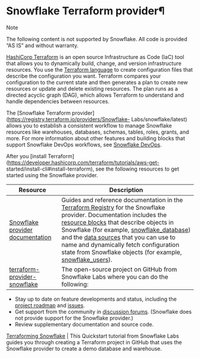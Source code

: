 # Snowflake Terraform provider¶

Note

The following content is not supported by Snowflake. All code is provided “AS
IS” and without warranty.

[HashiCorp Terraform](https://developer.hashicorp.com/terraform) is an open
source Infrastructure as Code (IaC) tool that allows you to dynamically build,
change, and version infrastructure resources. You use the [Terraform
language](https://developer.hashicorp.com/terraform/language) to create
configuration files that describe the configuration you want. Terraform
compares your configuration to the current state and then generates a plan to
create new resources or update and delete existing resources. The plan runs as
a directed acyclic graph (DAG), which allows Terraform to understand and
handle dependencies between resources.

The [Snowflake Terraform
provider](https://registry.terraform.io/providers/Snowflake-
Labs/snowflake/latest) allows you to establish a consistent workflow to manage
Snowflake resources like warehouses, databases, schemas, tables, roles,
grants, and more. For more information about other features and building
blocks that support Snowflake DevOps workflows, see [Snowflake
DevOps](../developer-guide/builders/devops).

After you [install
Terraform](https://developer.hashicorp.com/terraform/tutorials/aws-get-
started/install-cli#install-terraform), see the following resources to get
started using the Snowflake provider.

Resource | Description  
---|---  
[Snowflake provider documentation](https://registry.terraform.io/providers/Snowflake-Labs/snowflake/latest/docs) | Guides and reference documentation in the [Terraform Registry](https://registry.terraform.io/) for the Snowflake provider. Documentation includes the [resource blocks](https://developer.hashicorp.com/terraform/language/resources/syntax) that describe objects in Snowflake (for example, [snowflake_database](https://registry.terraform.io/providers/Snowflake-Labs/snowflake/latest/docs/resources/database)) and the [data sources](https://developer.hashicorp.com/terraform/language/data-sources) that you can use to name and dynamically fetch configuration state from Snowflake objects (for example, [snowflake_users](https://registry.terraform.io/providers/Snowflake-Labs/snowflake/latest/docs/data-sources/users)).  
[terraform-provider-snowflake](https://github.com/Snowflake-Labs/terraform-provider-snowflake) | The open-source project on GitHub from Snowflake Labs where you can do the following:

  * Stay up to date on feature developments and status, including the [project roadmap](https://github.com/Snowflake-Labs/terraform-provider-snowflake/blob/main/ROADMAP.md) and [issues](https://github.com/Snowflake-Labs/terraform-provider-snowflake/issues).
  * Get support from the community in [discussion forums](https://github.com/Snowflake-Labs/terraform-provider-snowflake/discussions). (Snowflake does not provide support for the Snowflake provider.)
  * Review supplementary documentation and source code.

  
[Terraforming Snowflake](https://quickstarts.snowflake.com/guide/terraforming_snowflake/#0) | This Quickstart tutorial from Snowflake Labs guides you through creating a Terraform project in GitHub that uses the Snowflake provider to create a demo database and warehouse.

